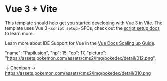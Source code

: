 # Vue 3 + Vite

This template should help get you started developing with Vue 3 in Vite. The template uses Vue 3 `<script setup>` SFCs, check out the [script setup docs](https://v3.vuejs.org/api/sfc-script-setup.html#sfc-script-setup) to learn more.

Learn more about IDE Support for Vue in the [Vue Docs Scaling up Guide](https://vuejs.org/guide/scaling-up/tooling.html#ide-support).



 "name": "Papilusion",
 "hp": 15,
 "cp": 17,
 "picture": "https://assets.pokemon.com/assets/cms2/img/pokedex/detail/012.png",

-> Chenipan
-> https://assets.pokemon.com/assets/cms2/img/pokedex/detail/010.png